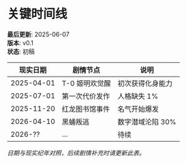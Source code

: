 # 关键时间线

**最后更新**: 2025-06-07  
**版本**: v0.1  
**状态**: 初稿

| 现实日期 | 剧情节点 | 说明 |
|---------|---------|-----|
| 2025-04-01 | T-0 姬明欢觉醒 | 初次获得化身能力 |
| 2025-07-01 | 第一次代价发作 | 人格缺失 1% |
| 2025-11-20 | 红龙图书馆事件 | 名气开始爆发 |
| 2026-04-10 | 黑蛹叛逃 | 数字潜域沦陷 30% |
| 2026-?? | … | 待续 |

*日期与现实纪年对照，后续剧情补充时请更新此表。*
